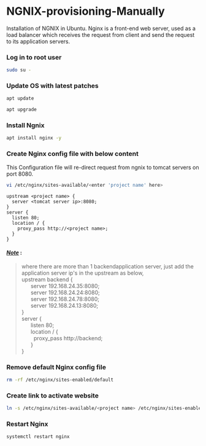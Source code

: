 # NGNIX-provisioning-Manually
Installation of NGNIX in Ubuntu. Nginx is a front-end web server, used as a load balancer which receives the request from client and send the request to its application servers.
### Log in to root user
```sh
sudo su -
```
### Update OS with latest patches
```sh
apt update
```
```sh
apt upgrade
```
### Install Ngnix
```sh
apt install nginx -y
```
### Create Nginx config file with below content
This Configuration file will re-direct request from ngnix to tomcat servers on port 8080.
```sh
vi /etc/nginx/sites-available/<enter 'project name' here>
```
~~~
upstream <project name> {
  server <tomcat server ip>:8080;
}
server {
  listen 80;
  location / {
    proxy_pass http://<project name>;
  }
}
~~~
#### <ins> *Note*</ins>  : <br>
> where there are more than 1 backendapplication server, just add the application server ip's in the upstream as below, <br>
> upstream backend { <br>
> &nbsp; &nbsp;  &nbsp;  server 192.168.24.35:8080; <br>
> &nbsp; &nbsp;  &nbsp;  server 192.168.24.24:8080; <br>
> &nbsp; &nbsp;  &nbsp;  server 192.168.24.78:8080; <br>
> &nbsp; &nbsp;  &nbsp;  server 192.168.24.13:8080; <br>
> } <br>
> server { <br>
> &nbsp; &nbsp;  &nbsp;  listen 80; <br>
> &nbsp; &nbsp;  &nbsp;  location / { <br>
> &nbsp; &nbsp; &nbsp;  &nbsp;    proxy_pass http://backend; <br>
> &nbsp; &nbsp;   &nbsp;  } <br>
> } <br>



### Remove default Nginx config file
```sh
rm -rf /etc/nginx/sites-enabled/default
```
### Create link to activate website
```sh
ln -s /etc/nginx/sites-available/<project name> /etc/nginx/sites-enabled/<project name>
```
### Restart Nginx
```sh
systemctl restart nginx
```

